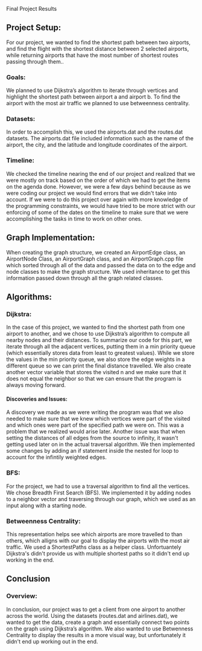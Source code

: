 Final Project Results

## Project Setup:
For our project, we wanted to find the shortest path between two airports, and find the flight with the shortest distance between 2 selected airports, while returning airports that have the most number of shortest routes passing through them.. 
### Goals:
We planned to use Dijkstra’s algorithm to iterate through vertices and highlight the shortest path between airport a and airport b. To find the airport with the most air traffic we planned to use betweenness centrality. 
### Datasets:
In order to accomplish this, we used the airports.dat and the routes.dat datasets. The airports.dat file included information such as the name of the airport, the city, and the latitude and longitude coordinates of the airport. 
### Timeline:
We checked the timeline nearing the end of our project and realized that we were mostly on track based on the order of which we had to get the items on the agenda done. However, we were a few days behind because as we were coding our project we would find errors that we didn't take into account. If we were to do this project over again with more knowledge of the programming constraints, we would have tried to be more strict with our enforcing of some of the dates on the timeline to make sure that we were accomplishing the tasks in time to work on other ones. 

## Graph Implementation:
When creating the graph structure, we created an AirportEdge class, an AirportNode Class, an AirportGraph class, and an AirportGraph.cpp file which sorted through all of the data and passed the data on to the edge and node classes to make the graph structure. We used inheritance to get this information passed down through all the graph related classes. 


## Algorithms:
### Dijkstra: 
In the case of this project, we wanted to find the shortest path from one airport to another, and we chose to use Dijkstra’s algorithm to compute all nearby nodes and their distances. To summarize our code for this part, we iterate through all the adjacent vertices, putting them in a min priority queue (which essentially stores data from least to greatest values). While we store the values in the min priority queue, we also store the edge weights in a different queue so we can print the final distance travelled. We also create another vector variable that stores the visited n
and we make sure that it does not equal the neighbor so that we can ensure that the program is always moving forward.
#### Discoveries and Issues: 
A discovery we made as we were writing the program was that we also needed to make sure that we knew which vertices were part of the visited and which ones were part of the specified path we were on. This was a problem that we realized would arise later. Another issue was that when setting the distances of all edges from the source to infinity, it wasn't getting used later on in the actual traversal algorithm. We then implemented some changes by adding an if statement inside the nested for loop to account for the infintily weighted edges.

### BFS:
For the project, we had to use a traversal algorithm to find all the vertices. We chose Breadth First Search (BFS). We implemented it by adding nodes to a neighbor vector and traversing through our graph, which we used as an input along with a starting node.

### Betweenness Centrality:
This representation helps see which airports are more travelled to than others, which alligns with our goal to display the airports with the most air traffic. We used a ShortestPaths class as a helper class. Unfortuantely Dijkstra's didn't provide us with multiple shortest paths so it didn't end up working in the end.

## Conclusion
### Overview:
In conclusion, our project was to get a client from one airport to another across the world. Using the datasets (routes.dat and airlines.dat), we wanted to get the data, create a graph and essentially connect two points on the graph using Dijkstra’s algorithm. We also wanted to use Betwenness Centrality to display the results in a more visual way, but unfortunately it didn't end up working out in the end.
